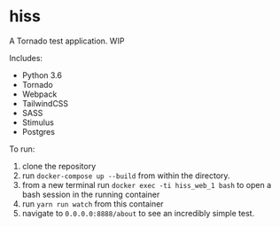 # hiss
A Tornado test application. WIP 

Includes:

* Python 3.6
* Tornado
* Webpack
* TailwindCSS
* SASS
* Stimulus
* Postgres

To run: 

1. clone the repository
2. run `docker-compose up --build` from within the directory. 
3. from a new terminal run `docker exec -ti hiss_web_1 bash` to open a bash session in the running container
4. run `yarn run watch` from this container
5. navigate to `0.0.0.0:8888/about` to see an incredibly simple test.
